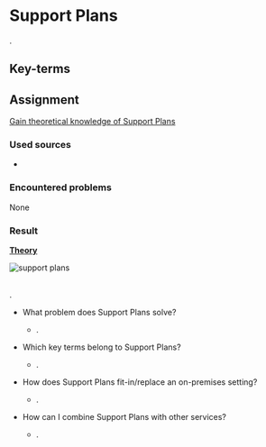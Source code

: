 # Support Plans

.

## Key-terms


## Assignment

<ins>Gain theoretical knowledge of Support Plans</ins>

### Used sources
- []()

### Encountered problems
None

### Result

**<ins>Theory</ins>**

![support plans](/06_AWS_3/includes/07_support-plans.png)<br><br>

. 

- What problem does Support Plans solve?
    - .

- Which key terms belong to Support Plans?
    - .

- How does Support Plans fit-in/replace an on-premises setting?
    - .

- How can I combine Support Plans with other services?
    - .